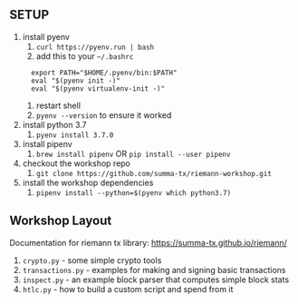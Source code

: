 ## SETUP

1. install pyenv
   1. `curl https://pyenv.run | bash`
   1. add this to your `~/.bashrc`
   ```
     export PATH="$HOME/.pyenv/bin:$PATH"
     eval "$(pyenv init -)"
     eval "$(pyenv virtualenv-init -)"
   ```
   1. restart shell
   1. `pyenv --version` to ensure it worked
1. install python 3.7
   1. `pyenv install 3.7.0`
1. install pipenv
   1. `brew install pipenv` OR `pip install --user pipenv`
1. checkout the workshop repo
   1. `git clone https://github.com/summa-tx/riemann-workshop.git`
1. install the workshop dependencies
   1. `pipenv install --python=$(pyenv which python3.7)`

## Workshop Layout

Documentation for riemann tx library: https://summa-tx.github.io/riemann/

1. `crypto.py` - some simple crypto tools
1. `transactions.py` - examples for making and signing basic transactions
1. `inspect.py` - an example block parser that computes simple block stats
1. `htlc.py` - how to build a custom script and spend from it
